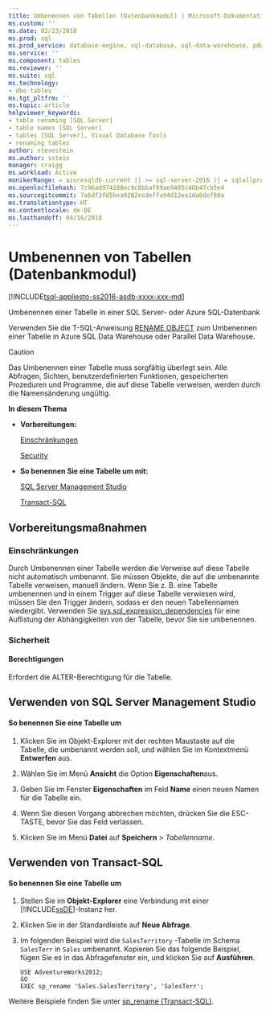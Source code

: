 ```yaml
---
title: Umbenennen von Tabellen (Datenbankmodul) | Microsoft-Dokumentation
ms.custom: ''
ms.date: 02/23/2018
ms.prod: sql
ms.prod_service: database-engine, sql-database, sql-data-warehouse, pdw
ms.service: ''
ms.component: tables
ms.reviewer: ''
ms.suite: sql
ms.technology:
- dbe-tables
ms.tgt_pltfrm: ''
ms.topic: article
helpviewer_keywords:
- table renaming [SQL Server]
- table names [SQL Server]
- tables [SQL Server], Visual Database Tools
- renaming tables
author: stevestein
ms.author: sstein
manager: craigg
ms.workload: Active
monikerRange: = azuresqldb-current || >= sql-server-2016 || = sqlallproducts-allversions
ms.openlocfilehash: 7c96ad974288ec9c8bbaf09ae9405c40b47cb5e4
ms.sourcegitcommit: 7a6df3fd5bea9282ecdeffa94d13ea1da6def80a
ms.translationtype: HT
ms.contentlocale: de-DE
ms.lasthandoff: 04/16/2018
---
```

# <a name="rename-tables-database-engine"></a>Umbenennen von Tabellen (Datenbankmodul)
[!INCLUDE[tsql-appliesto-ss2016-asdb-xxxx-xxx-md](../../includes/tsql-appliesto-ss2016-asdb-xxxx-xxx-md.md)]

Umbenennen einer Tabelle in einer SQL Server- oder Azure SQL-Datenbank

Verwenden Sie die T-SQL-Anweisung [RENAME OBJECT](../../t-sql/statements/rename-transact-sql.md) zum Umbenennen einer Tabelle in Azure SQL Data Warehouse oder Parallel Data Warehouse. 
  
> [!CAUTION]  
>  Das Umbenennen einer Tabelle muss sorgfältig überlegt sein. Alle Abfragen, Sichten, benutzerdefinierten Funktionen, gespeicherten Prozeduren und Programme, die auf diese Tabelle verweisen, werden durch die Namensänderung ungültig.  
  
 **In diesem Thema**  
  
-   **Vorbereitungen:**  
  
     [Einschränkungen](#Restrictions)  
  
     [Security](#Security)  
  
-   **So benennen Sie eine Tabelle um mit:**  
  
     [SQL Server Management Studio](#SSMSProcedure)  
  
     [Transact-SQL](#TsqlProcedure)  
  
##  <a name="BeforeYouBegin"></a> Vorbereitungsmaßnahmen  
  
###  <a name="Restrictions"></a> Einschränkungen  
 Durch Umbenennen einer Tabelle werden die Verweise auf diese Tabelle nicht automatisch umbenannt. Sie müssen Objekte, die auf die umbenannte Tabelle verweisen, manuell ändern. Wenn Sie z. B. eine Tabelle umbenennen und in einem Trigger auf diese Tabelle verwiesen wird, müssen Sie den Trigger ändern, sodass er den neuen Tabellennamen wiedergibt. Verwenden Sie [sys.sql_expression_dependencies](../../relational-databases/system-catalog-views/sys-sql-expression-dependencies-transact-sql.md) für eine Auflistung der Abhängigkeiten von der Tabelle, bevor Sie sie umbenennen.  
  
###  <a name="Security"></a> Sicherheit  
  
####  <a name="Permissions"></a> Berechtigungen  
 Erfordert die ALTER-Berechtigung für die Tabelle.  
  
##  <a name="SSMSProcedure"></a> Verwenden von SQL Server Management Studio  
  
#### <a name="to-rename-a-table"></a>So benennen Sie eine Tabelle um  
  
1.  Klicken Sie im Objekt-Explorer mit der rechten Maustaste auf die Tabelle, die umbenannt werden soll, und wählen Sie im Kontextmenü **Entwerfen** aus.  
  
2.  Wählen Sie im Menü **Ansicht** die Option **Eigenschaften**aus.  
  
3.  Geben Sie im Fenster **Eigenschaften** im Feld **Name** einen neuen Namen für die Tabelle ein.  
  
4.  Wenn Sie diesen Vorgang abbrechen möchten, drücken Sie die ESC-TASTE, bevor Sie das Feld verlassen.  
  
5.  Klicken Sie im Menü **Datei** auf **Speichern** > *Tabellenname*.  
  
##  <a name="TsqlProcedure"></a> Verwenden von Transact-SQL  
  
#### <a name="to-rename-a-table"></a>So benennen Sie eine Tabelle um  
  
1.  Stellen Sie im **Objekt-Explorer** eine Verbindung mit einer [!INCLUDE[ssDE](../../includes/ssde-md.md)]-Instanz her.  
  
2.  Klicken Sie in der Standardleiste auf **Neue Abfrage**.  
  
3.  Im folgenden Beispiel wird die `SalesTerritory` -Tabelle im Schema `SalesTerr` in `Sales` umbenannt. Kopieren Sie das folgende Beispiel, fügen Sie es in das Abfragefenster ein, und klicken Sie auf **Ausführen**.  
  
    ```  
    USE AdventureWorks2012;   
    GO  
    EXEC sp_rename 'Sales.SalesTerritory', 'SalesTerr';  
    ```  
  
 Weitere Beispiele finden Sie unter [sp_rename &#40;Transact-SQL&#41;](../../relational-databases/system-stored-procedures/sp-rename-transact-sql.md).  
  
  
